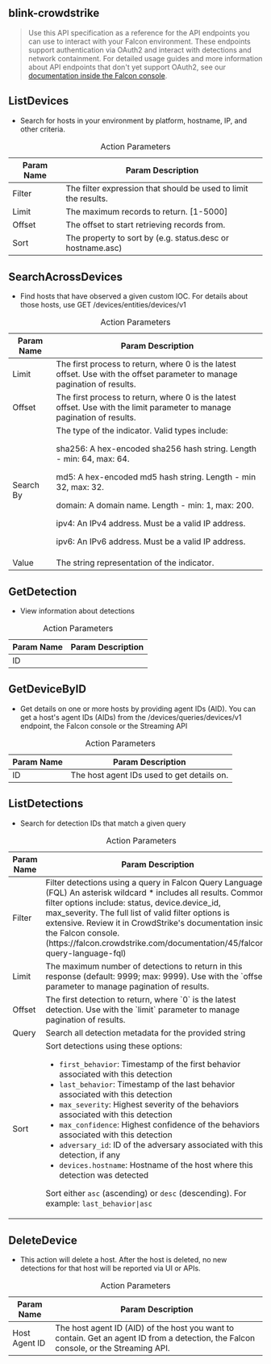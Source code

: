 ## blink-crowdstrike
> Use this API specification as a reference for the API endpoints you can use to interact with your Falcon environment. These endpoints support authentication via OAuth2 and interact with detections and network containment. For detailed usage guides and more information about API endpoints that don&#39;t yet support OAuth2, see our [documentation inside the Falcon console](https://falcon.us-2.crowdstrike.com/support/documentation).

## ListDevices
* Search for hosts in your environment by platform, hostname, IP, and other criteria.
<table>
<caption>Action Parameters</caption>
  <thead>
    <tr>
        <th>Param Name</th>
        <th>Param Description</th>
    </tr>
  </thead>
  <tbody>
    <tr>
       <tr>
           <td>Filter</td>
           <td>The filter expression that should be used to limit the results.</td>
       </tr>
       <tr>
           <td>Limit</td>
           <td>The maximum records to return. [1-5000]</td>
       </tr>
       <tr>
           <td>Offset</td>
           <td>The offset to start retrieving records from.</td>
       </tr>
       <tr>
           <td>Sort</td>
           <td>The property to sort by (e.g. status.desc or hostname.asc)</td>
       </tr>
    </tr>
  </tbody>
</table>



## SearchAcrossDevices
* Find hosts that have observed a given custom IOC. For details about those hosts, use GET /devices/entities/devices/v1
<table>
<caption>Action Parameters</caption>
  <thead>
    <tr>
        <th>Param Name</th>
        <th>Param Description</th>
    </tr>
  </thead>
  <tbody>
    <tr>
       <tr>
           <td>Limit</td>
           <td>The first process to return, where 0 is the latest offset. Use with the offset parameter to manage pagination of results.</td>
       </tr>
       <tr>
           <td>Offset</td>
           <td>The first process to return, where 0 is the latest offset. Use with the limit parameter to manage pagination of results.</td>
       </tr>
       <tr>
           <td>Search By</td>
           <td>
The type of the indicator. Valid types include:

sha256: A hex-encoded sha256 hash string. Length - min: 64, max: 64.

md5: A hex-encoded md5 hash string. Length - min 32, max: 32.

domain: A domain name. Length - min: 1, max: 200.

ipv4: An IPv4 address. Must be a valid IP address.

ipv6: An IPv6 address. Must be a valid IP address.
</td>
       </tr>
       <tr>
           <td>Value</td>
           <td>The string representation of the indicator.</td>
       </tr>
    </tr>
  </tbody>
</table>



## GetDetection
* View information about detections
<table>
<caption>Action Parameters</caption>
  <thead>
    <tr>
        <th>Param Name</th>
        <th>Param Description</th>
    </tr>
  </thead>
  <tbody>
    <tr>
       <tr>
           <td>ID</td>
           <td></td>
       </tr>
    </tr>
  </tbody>
</table>



## GetDeviceByID
* Get details on one or more hosts by providing agent IDs (AID). You can get a host&#39;s agent IDs (AIDs) from the /devices/queries/devices/v1 endpoint, the Falcon console or the Streaming API
<table>
<caption>Action Parameters</caption>
  <thead>
    <tr>
        <th>Param Name</th>
        <th>Param Description</th>
    </tr>
  </thead>
  <tbody>
    <tr>
       <tr>
           <td>ID</td>
           <td>The host agent IDs used to get details on.</td>
       </tr>
    </tr>
  </tbody>
</table>



## ListDetections
* Search for detection IDs that match a given query
<table>
<caption>Action Parameters</caption>
  <thead>
    <tr>
        <th>Param Name</th>
        <th>Param Description</th>
    </tr>
  </thead>
  <tbody>
    <tr>
       <tr>
           <td>Filter</td>
           <td>Filter detections using a query in Falcon Query Language (FQL) An asterisk wildcard * includes all results. Common filter options include: status, device.device_id, max_severity. The full list of valid filter options is extensive. Review it in CrowdStrike&#39;s documentation inside the Falcon console. (https://falcon.crowdstrike.com/documentation/45/falcon-query-language-fql)</td>
       </tr>
       <tr>
           <td>Limit</td>
           <td>The maximum number of detections to return in this response (default: 9999; max: 9999). Use with the `offset` parameter to manage pagination of results.</td>
       </tr>
       <tr>
           <td>Offset</td>
           <td>The first detection to return, where `0` is the latest detection. Use with the `limit` parameter to manage pagination of results.</td>
       </tr>
       <tr>
           <td>Query</td>
           <td>Search all detection metadata for the provided string</td>
       </tr>
       <tr>
           <td>Sort</td>
           <td>Sort detections using these options:

- `first_behavior`: Timestamp of the first behavior associated with this detection
- `last_behavior`: Timestamp of the last behavior associated with this detection
- `max_severity`: Highest severity of the behaviors associated with this detection
- `max_confidence`: Highest confidence of the behaviors associated with this detection
- `adversary_id`: ID of the adversary associated with this detection, if any
- `devices.hostname`: Hostname of the host where this detection was detected

Sort either `asc` (ascending) or `desc` (descending). For example: `last_behavior|asc`</td>
       </tr>
    </tr>
  </tbody>
</table>



## DeleteDevice
* This action will delete a host. After the host is deleted, no new detections for that host will be reported via UI or APIs.
<table>
<caption>Action Parameters</caption>
  <thead>
    <tr>
        <th>Param Name</th>
        <th>Param Description</th>
    </tr>
  </thead>
  <tbody>
    <tr>
       <tr>
           <td>Host Agent ID</td>
           <td>The host agent ID (AID) of the host you want to contain. Get an agent ID from a detection, the Falcon console, or the Streaming API.</td>
       </tr>
    </tr>
  </tbody>
</table>


